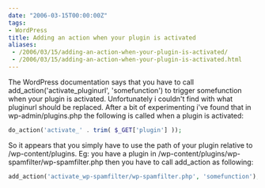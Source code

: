 ```yaml
---
date: "2006-03-15T00:00:00Z"
tags:
- WordPress
title: Adding an action when your plugin is activated
aliases:
 - /2006/03/15/adding-an-action-when-your-plugin-is-activated/
 - /2006/03/15/adding-an-action-when-your-plugin-is-activated.html
---
```

The WordPress documentation says that you have to call add_action('activate_pluginurl', 'somefunction') to trigger somefunction when your plugin is activated. Unfortunately i couldn't find with what pluginurl should be replaced. After a bit of experimenting i've found that in wp-admin/plugins.php the following is called when a plugin is activated:

```php
do_action('activate_' . trim( $_GET['plugin'] ));
```

So it appears that you simply have to use the path of your plugin relative to /wp-content/plugins. Eg: you have a plugin in /wp-content/plugins/wp-spamfilter/wp-spamfilter.php then you have to call add_action as following:

```php
add_action('activate_wp-spamfilter/wp-spamfilter.php', 'somefunction');
```
